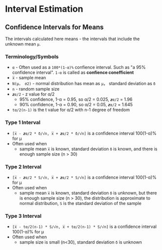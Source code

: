 # Interval Estimation

## Confidence Intervals for Means

The intervals calculated here means - the intervals that include the unknown mean `μ`.

### Terminology/Symbols
* `α` - Often used as a `100*(1-α)%` confience interval. Such as "a 95% confidence interval". `1-α` is called as <b>confience conefficient</b>
* `x̅` - sample mean
* `N(μ， σ2)` - normal distribution has mean as `μ`， standard deviation as `δ`
* `n` - random sample size
* `𝒛α/2` - z value for α/2
  * 95% confidence, 1-α = 0.95, so α/2 = 0.025, `𝒛α/2` = 1.96
  * 90% confidence, 1-α = 0.90, so α/2 = 0.05, `𝒛α/2` = 1.645
* `tα/2(n-1)` is the t value for α/2 with n-1 degree of freedom

### Type 1 Interval
* `[x̅ - 𝒛α/2 * δ/√n, x̅ + 𝒛α/2 * δ/√n]` is a confidence interval 100(1-α)% for μ
* Often used when
  * sample mean `x̅` is known, standard deviation `δ` is known, and there is enough sample size (n > 30)
  
### Type 2 Interval
* `[x̅ - 𝒛α/2 * S/√n, x̅ + 𝒛α/2 * S/√n]` is a confidence interval 100(1-α)% for μ
* Often used when
  * sample mean `x̅` is known, standard deviation `δ` is unknown, but there is enough sample size (n > 30), the distribution is approximate to normal distribution, `S` is the standard deviation of the sample
  
### Type 3 Interval
* `[x̅ - tα/2(n-1) * S/√n, x̅ + tα/2(n-1) * S/√n]` is a confidence interval 100(1-α)% for μ
* Often used when
  * sample size is small (n<30), standard deviation `δ` is unknown
